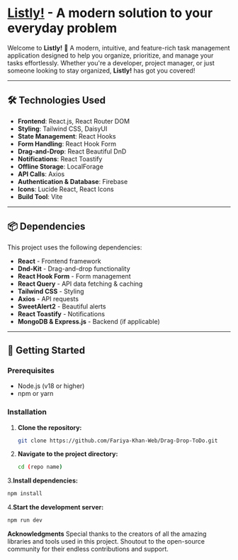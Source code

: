 
# [Listly!](https://to-do-b74d0.web.app/) - A modern solution to your everyday problem

Welcome to **Listly!** 🎉 A modern, intuitive, and feature-rich task management application designed to help you organize, prioritize, and manage your tasks effortlessly. Whether you're a developer, project manager, or just someone looking to stay organized, **Listly!** has got you covered!

---

## 🛠️ Technologies Used

- **Frontend**: React.js, React Router DOM
- **Styling**: Tailwind CSS, DaisyUI
- **State Management**: React Hooks
- **Form Handling**: React Hook Form
- **Drag-and-Drop**: React Beautiful DnD
- **Notifications**: React Toastify
- **Offline Storage**: LocalForage
- **API Calls**: Axios
- **Authentication & Database**: Firebase
- **Icons**: Lucide React, React Icons
- **Build Tool**: Vite

---

## 📦 Dependencies
This project uses the following dependencies:
- **React** - Frontend framework
- **Dnd-Kit** - Drag-and-drop functionality
- **React Hook Form** - Form management
- **React Query** - API data fetching & caching
- **Tailwind CSS** - Styling
- **Axios** - API requests
- **SweetAlert2** - Beautiful alerts
- **React Toastify** - Notifications
- **MongoDB & Express.js** - Backend (if applicable)

---

## 🚀 Getting Started

### Prerequisites

- Node.js (v18 or higher)
- npm or yarn

### Installation

1. **Clone the repository:**
   ```bash
   git clone https://github.com/Fariya-Khan-Web/Drag-Drop-ToDo.git

2. **Navigate to the project directory:**
   ```bash
   cd (repo name)

3.**Install dependencies:**
   ```bash
   npm install
   ```

4.**Start the development server:**
   ```bash
   npm run dev
   ```


**Acknowledgments**
Special thanks to the creators of all the amazing libraries and tools used in this project.
Shoutout to the open-source community for their endless contributions and support.